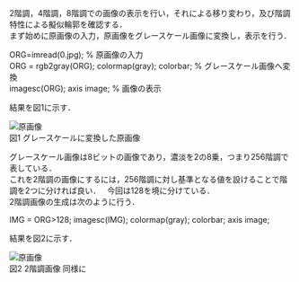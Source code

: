 2階調，4階調，8階調での画像の表示を行い，それによる移り変わり，及び階調特性による擬似輪郭を確認する．  
まず始めに原画像の入力，原画像をグレースケール画像に変換し，表示を行う．

ORG=imread(0.jpg); % 原画像の入力  
ORG = rgb2gray(ORG); colormap(gray); colorbar; % グレースケール画像へ変換  
imagesc(ORG); axis image; % 画像の表示  

結果を図1に示す．

![原画像](https://github.com/ariga11029/lecture_image_processing/image/0-1.jpg?raw=true)  
図1 グレースケールに変換した原画像


グレースケール画像は8ビットの画像であり，濃淡を2の8乗，つまり256階調で表している．  
これを2階調の画像にするには，256階調に対し基準となる値を設けることで階調を2つに分ければ良い．  
今回は128を境に分けている．  
2階調画像の生成は次のように行う．

IMG = ORG>128;
imagesc(IMG); colormap(gray); colorbar;  axis image;

結果を図2に示す．

![原画像](https://github.com/ariga11029/lecture_image_processing/image/0-2.jpg?raw=true)  
図2 2階調画像
同様に

